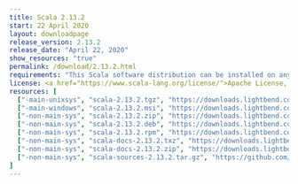 ```yaml
---
title: Scala 2.13.2
start: 22 April 2020
layout: downloadpage
release_version: 2.13.2
release_date: "April 22, 2020"
show_resources: "true"
permalink: /download/2.13.2.html
requirements: "This Scala software distribution can be installed on any Unix-like or Windows system. It requires Java 8 or later, available <a href='https://www.java.com/'>here</a>."
license: <a href="https://www.scala-lang.org/license/">Apache License, Version 2.0</a>
resources: [
  ["-main-unixsys", "scala-2.13.2.tgz", "https://downloads.lightbend.com/scala/2.13.2/scala-2.13.2.tgz", "Mac OS X, Unix, Cygwin", "21.07M"],
  ["-main-windows", "scala-2.13.2.msi", "https://downloads.lightbend.com/scala/2.13.2/scala-2.13.2.msi", "Windows (msi installer)", "126.89M"],
  ["-non-main-sys", "scala-2.13.2.zip", "https://downloads.lightbend.com/scala/2.13.2/scala-2.13.2.zip", "Windows", "21.11M"],
  ["-non-main-sys", "scala-2.13.2.deb", "https://downloads.lightbend.com/scala/2.13.2/scala-2.13.2.deb", "Debian", "615.00M"],
  ["-non-main-sys", "scala-2.13.2.rpm", "https://downloads.lightbend.com/scala/2.13.2/scala-2.13.2.rpm", "RPM package", "127.22M"],
  ["-non-main-sys", "scala-docs-2.13.2.txz", "https://downloads.lightbend.com/scala/2.13.2/scala-docs-2.13.2.txz", "API docs", "56.06M"],
  ["-non-main-sys", "scala-docs-2.13.2.zip", "https://downloads.lightbend.com/scala/2.13.2/scala-docs-2.13.2.zip", "API docs", "109.18M"],
  ["-non-main-sys", "scala-sources-2.13.2.tar.gz", "https://github.com/scala/scala/archive/v2.13.2.tar.gz", "Sources", ""]
]
---
```


